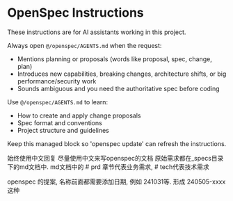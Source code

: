 <!-- OPENSPEC:START -->
# OpenSpec Instructions

These instructions are for AI assistants working in this project.

Always open `@/openspec/AGENTS.md` when the request:
- Mentions planning or proposals (words like proposal, spec, change, plan)
- Introduces new capabilities, breaking changes, architecture shifts, or big performance/security work
- Sounds ambiguous and you need the authoritative spec before coding

Use `@/openspec/AGENTS.md` to learn:
- How to create and apply change proposals
- Spec format and conventions
- Project structure and guidelines

Keep this managed block so 'openspec update' can refresh the instructions.

<!-- OPENSPEC:END -->
始终使用中文回复
尽量使用中文来写openspec的文档
原始需求都在_specs目录下的md文档中. md文档中的 # prd 章节代表业务需求, # tech代表技术需求

openspec 的提案, 名称前面都需要添加日期, 例如 241031等. 形成 240505-xxxx 这种